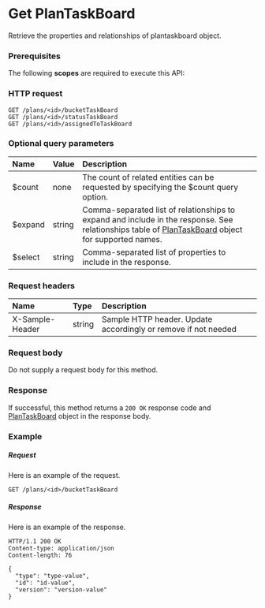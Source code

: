 # Get PlanTaskBoard

Retrieve the properties and relationships of plantaskboard object.
### Prerequisites
The following **scopes** are required to execute this API: 
### HTTP request
<!-- { "blockType": "ignored" } -->
```http
GET /plans/<id>/bucketTaskBoard
GET /plans/<id>/statusTaskBoard
GET /plans/<id>/assignedToTaskBoard
```
### Optional query parameters
|Name|Value|Description|
|:---------------|:--------|:-------|
|$count|none|The count of related entities can be requested by specifying the $count query option.|
|$expand|string|Comma-separated list of relationships to expand and include in the response. See relationships table of [PlanTaskBoard](../resources/plantaskboard.md) object for supported names. |
|$select|string|Comma-separated list of properties to include in the response.|

### Request headers
| Name       | Type | Description|
|:-----------|:------|:----------|
| X-Sample-Header  | string  | Sample HTTP header. Update accordingly or remove if not needed|

### Request body
Do not supply a request body for this method.
### Response
If successful, this method returns a `200 OK` response code and [PlanTaskBoard](../resources/plantaskboard.md) object in the response body.
### Example
##### Request
Here is an example of the request.
<!-- {
  "blockType": "request",
  "name": "get_plantaskboard"
}-->
```http
GET /plans/<id>/bucketTaskBoard
```
##### Response
Here is an example of the response.
<!-- {
  "blockType": "response",
  "truncated": false,
  "@odata.type": "microsoft.graph.plantaskboard"
} -->
```http
HTTP/1.1 200 OK
Content-type: application/json
Content-length: 76

{
  "type": "type-value",
  "id": "id-value",
  "version": "version-value"
}
```

<!-- uuid: f310cd26-984e-4f33-b7c7-eddc206e4011
2015-10-21 09:37:35 UTC -->
<!-- {
  "type": "#page.annotation",
  "description": "Get PlanTaskBoard",
  "keywords": "",
  "section": "documentation",
  "tocPath": ""
}-->